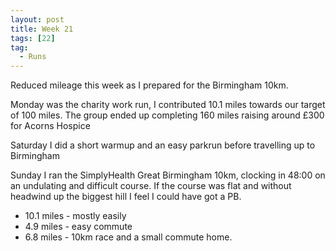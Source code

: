 ```yaml
---
layout: post
title: Week 21
tags: [22]
tag:
  - Runs
---
```


Reduced mileage this week as I prepared for the Birmingham 10km.

Monday was the charity work run, I contributed 10.1 miles towards our target of 100 miles.
The group ended up completing 160 miles raising around £300 for Acorns Hospice

Saturday I did a short warmup and an easy parkrun before travelling up to Birmingham

Sunday I ran the SimplyHealth Great Birmingham 10km, clocking in 48:00 on an undulating and
difficult course. If the course was flat and without headwind up the biggest hill I feel I
could have got a PB.

* 10.1 miles - mostly easily
* 4.9 miles - easy commute
* 6.8 miles - 10km race and a small commute home.
